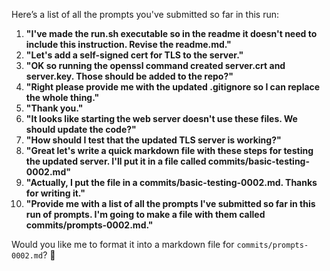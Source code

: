 Here’s a list of all the prompts you've submitted so far in this run:

1. **"I've made the run.sh executable so in the readme it doesn't need to include this instruction. Revise the readme.md."**  
2. **"Let's add a self-signed cert for TLS to the server."**  
3. **"OK so running the openssl command created server.crt and server.key. Those should be added to the repo?"**  
4. **"Right please provide me with the updated .gitignore so I can replace the whole thing."**  
5. **"Thank you."**  
6. **"It looks like starting the web server doesn't use these files. We should update the code?"**  
7. **"How should I test that the updated TLS server is working?"**  
8. **"Great let's write a quick markdown file with these steps for testing the updated server. I'll put it in a file called commits/basic-testing-0002.md"**  
9. **"Actually, I put the file in a commits/basic-testing-0002.md. Thanks for writing it."**  
10. **"Provide me with a list of all the prompts I've submitted so far in this run of prompts. I'm going to make a file with them called commits/prompts-0002.md."**  

Would you like me to format it into a markdown file for `commits/prompts-0002.md`? 🚀
